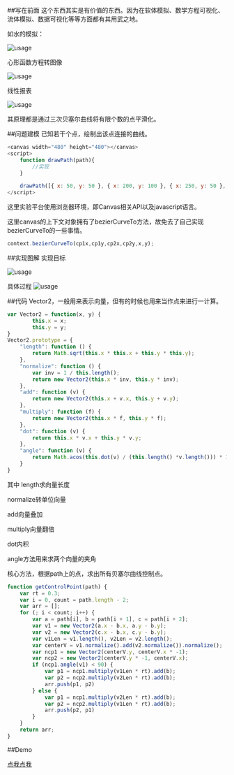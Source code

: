 ﻿##写在前面
这个东西其实是有价值的东西。因为在软体模拟、数学方程可视化、流体模拟、数据可视化等等方面都有其用武之地。

如水的模拟：

![usage](http://images0.cnblogs.com/blog2015/105416/201508/251939571561058.png)

心形函数方程转图像

![usage](http://images0.cnblogs.com/blog2015/105416/201508/251940011098732.png)

线性报表

![usage](http://images0.cnblogs.com/blog2015/105416/201508/251939511257781.png)

其原理都是通过三次贝塞尔曲线将有限个数的点平滑化。

##问题建模
已知若干个点，绘制出该点连接的曲线。


```javascript
<canvas width="480" height="480"></canvas>
<script>
    function drawPath(path){
        //实现
    }
    
    drawPath([{ x: 50, y: 50 }, { x: 200, y: 100 }, { x: 250, y: 50 }, { x: 350, y: 150 }, { x: 370, y: 100 }, { x: 570, y: 200 }])
</script>
```

这里实验平台使用浏览器环境，即Canvas相关API以及javascript语言。

这里canvas的上下文对象拥有了bezierCurveTo方法，故免去了自己实现bezierCurveTo的一些事情。

```javascript
context.bezierCurveTo(cp1x,cp1y,cp2x,cp2y,x,y);
```


##实现图解
实现目标

![usage](http://images0.cnblogs.com/blog2015/105416/201508/252022052033323.png)

具体过程
![usage](http://images0.cnblogs.com/blog2015/105416/201508/252022149062488.png)


##代码
Vector2，一般用来表示向量，但有的时候也用来当作点来进行一计算。
```javascript
var Vector2 = function(x, y) {
        this.x = x;
        this.y = y;
}
Vector2.prototype = {
    "length": function () {
        return Math.sqrt(this.x * this.x + this.y * this.y);
    },
    "normalize": function () {
        var inv = 1 / this.length();
        return new Vector2(this.x * inv, this.y * inv);
    },
    "add": function (v) {
        return new Vector2(this.x + v.x, this.y + v.y);
    },
    "multiply": function (f) {
        return new Vector2(this.x * f, this.y * f);
    },
    "dot": function (v) {
        return this.x * v.x + this.y * v.y;
    },
    "angle": function (v) {
        return Math.acos(this.dot(v) / (this.length() *v.length())) * 180 / Math.PI;
    }
}
```
其中
length求向量长度

normalize转单位向量

add向量叠加

multiply向量翻倍

dot内积

angle方法用来求两个向量的夹角


核心方法，根据path上的点，求出所有贝塞尔曲线控制点。
```javascript
function getControlPoint(path) {
    var rt = 0.3;
    var i = 0, count = path.length - 2;
    var arr = [];
    for (; i < count; i++) {
        var a = path[i], b = path[i + 1], c = path[i + 2];
        var v1 = new Vector2(a.x - b.x, a.y - b.y);
        var v2 = new Vector2(c.x - b.x, c.y - b.y);
        var v1Len = v1.length(), v2Len = v2.length();
        var centerV = v1.normalize().add(v2.normalize()).normalize();
        var ncp1 = new Vector2(centerV.y, centerV.x * -1);
        var ncp2 = new Vector2(centerV.y * -1, centerV.x);
        if (ncp1.angle(v1) < 90) {
            var p1 = ncp1.multiply(v1Len * rt).add(b);
            var p2 = ncp2.multiply(v2Len * rt).add(b);
            arr.push(p1, p2)
        } else {
            var p1 = ncp1.multiply(v2Len * rt).add(b);
            var p2 = ncp2.multiply(v1Len * rt).add(b);
            arr.push(p2, p1)
        }
    }
    return arr;
}
```

##Demo

[点我点我](https://alloyteam.github.io/curvejs/asset/smooth.html)